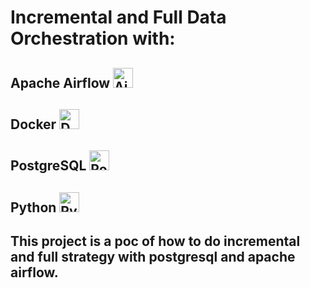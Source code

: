 # Incremental and Full Data Orchestration with:
## Apache Airflow <img src="https://encrypted-tbn0.gstatic.com/images?q=tbn:ANd9GcT3EBBk3qLHKH6OVNKK7jtfe-cHnrgQFYqv0g&usqp=CAU" alt="Airflow" width="32" height="32"/>
## Docker <img src="https://www.rorymon.com/blog/wp-content/uploads/2016/10/large_v-trans.png" alt="Docker" width="32" height="32"/>
## PostgreSQL <img src="https://upload.wikimedia.org/wikipedia/commons/thumb/2/29/Postgresql_elephant.svg/1200px-Postgresql_elephant.svg.png" alt="PostgreSQL" width="32" height="32"/>
## Python <img src="https://aumoraes.com/blog/wp-content/uploads/2021/09/python_original_logo.png" alt="Python" width="32" height="32"/>


## This project is a poc of how to do incremental and full strategy with postgresql and apache airflow.